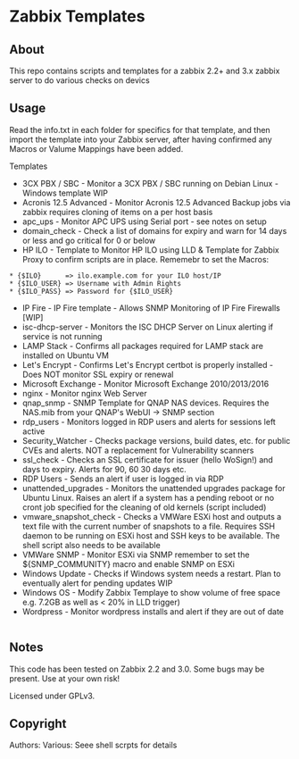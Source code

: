 # Zabbix Templates

## About
This repo contains scripts and templates for a zabbix 2.2+ and 3.x zabbix server to do various checks on devics

## Usage
Read the info.txt in each folder for specifics for that template, and then import the template into your Zabbix server, after having confirmed any Macros or Valume Mappings have been added.

Templates

* 3CX PBX / SBC         - Monitor a 3CX PBX / SBC running on Debian Linux - Windows template WIP
* Acronis 12.5 Advanced	- Monitor Acronis 12.5 Advanced Backup jobs via zabbix requires cloning of items on a per host basis
* apc_ups		- Monitor APC UPS using Serial port - see notes on setup
* domain_check          - Check a list of domains for expiry and warn for 14 days or less and go critical for 0 or below
* HP ILO		- Template to Monitor HP ILO using LLD & Template for Zabbix Proxy to confirm scripts are in place. Rememebr to set the Macros:

``` 
* {$ILO}      => ilo.example.com for your ILO host/IP
* {$ILO_USER} => Username with Admin Rights
* {$ILO_PASS} => Password for {$ILO_USER}
```
* IP Fire		- IP Fire template - Allows SNMP Monitoring of IP Fire Firewalls [WIP]
* isc-dhcp-server       - Monitors the ISC DHCP Server on Linux alerting if service is not running
* LAMP Stack		- Confirms all packages required for LAMP stack are installed on Ubuntu VM
* Let's Encrypt         - Confirms Let's Encrypt certbot is properly installed - Does NOT monitor SSL expiry or renewal
* Microsoft Exchange	- Monitor Microsoft Exchange 2010/2013/2016
* nginx			- Monitor nginx Web Server
* qnap_snmp             - SNMP Template for QNAP NAS devices. Requires the NAS.mib from your QNAP's WebUI -> SNMP section
* rdp_users             - Monitors logged in RDP users and alerts for sessions left active
* Security_Watcher      - Checks package versions, build dates, etc. for public CVEs and alerts. NOT a replacement for Vulnerability scanners
* ssl_check             - Checks an SSL certificate for issuer (hello WoSign!) and days to expiry. Alerts for 90, 60 30 days etc.
* RDP Users		- Sends an alert if user is logged in via RDP
* unattended_upgrades   - Monitors the unattended upgrades package for Ubuntu Linux. Raises an alert if a system has a pending reboot or no cront job specified for the cleaning of old kernels (script included)
* vmware_snapshot_check - Checks a VMWare ESXi host and outputs a text file with the current number of snapshots to a file. Requires SSH daemon to be running on ESXi host and SSH keys to be available. The shell script also needs to be available
* VMWare SNMP		- Monitor ESXi via SNMP remember to set the ${SNMP_COMMUNITY} macro and enable SNMP on ESXi
* Windows Update	- Checks if Windows system needs a restart. Plan to eventually alert for pending updates WIP
* Windows OS		- Modify Zabbix Templaye to show volume of free space e.g. 7.2GB as well as < 20% in LLD trigger)
* Wordpress		- Monitor wordpress installs and alert if they are out of date

```
```

## Notes
This code has been tested on Zabbix 2.2 and 3.0. Some bugs may be present. Use at your own risk!

Licensed under GPLv3.

## Copyright
Authors: Various: Seee shell scrpts for details
